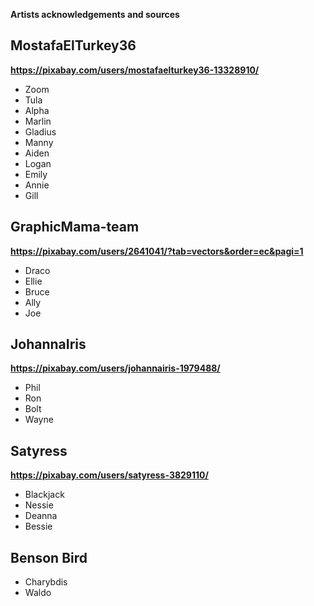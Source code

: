 **Artists acknowledgements and sources**

## MostafaElTurkey36

**https://pixabay.com/users/mostafaelturkey36-13328910/**

- Zoom
- Tula
- Alpha
- Marlin
- Gladius
- Manny
- Aiden
- Logan
- Emily
- Annie
- Gill

## GraphicMama-team

**https://pixabay.com/users/2641041/?tab=vectors&order=ec&pagi=1**

- Draco
- Ellie
- Bruce
- Ally
- Joe

## JohannaIris

**https://pixabay.com/users/johannairis-1979488/**

- Phil
- Ron
- Bolt
- Wayne

## Satyress

**https://pixabay.com/users/satyress-3829110/**

- Blackjack
- Nessie
- Deanna
- Bessie

## Benson Bird

- Charybdis
- Waldo
